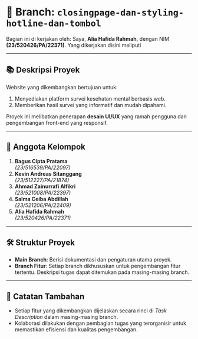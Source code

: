 # 📑 **Branch: `closingpage-dan-styling-hotline-dan-tombol`**

Bagian ini di kerjakan oleh:
Saya, **Alia Hafida Rahmah**, dengan NIM **(23/520426/PA/22371)**. Yang dikerjakan disini meliputi

---

## 📚 **Deskripsi Proyek**
Website yang dikembangkan bertujuan untuk:
1. Menyediakan platform survei kesehatan mental berbasis web.
2. Memberikan hasil survei yang informatif dan mudah dipahami.

Proyek ini melibatkan penerapan **desain UI/UX** yang ramah pengguna dan pengembangan front-end yang responsif.

---

## 👥 **Anggota Kelompok**
1. **Bagus Cipta Pratama**  
   *(23/516539/PA/22097)*  
2. **Kevin Andreas Sitanggang**  
   *(23/512227/PA/21874)*  
3. **Ahmad Zainurrafi Alfikri**  
   *(23/521008/PA/22397)*  
4. **Salma Ceiba Abdillah**  
   *(23/521206/PA/22409)*  
5. **Alia Hafida Rahmah**  
   *(23/520426/PA/22371)*  

---

## 🛠️ **Struktur Proyek**
- **Main Branch**: Berisi dokumentasi dan pengaturan utama proyek.  
- **Branch Fitur**: Setiap branch dikhususkan untuk pengembangan fitur tertentu. Deskripsi tugas dapat ditemukan pada masing-masing branch.

---

## 📄 **Catatan Tambahan**
- Setiap fitur yang dikembangkan dijelaskan secara rinci di *Task Description* dalam masing-masing branch.
- Kolaborasi dilakukan dengan pembagian tugas yang terorganisir untuk memastikan efisiensi dan kualitas pengembangan.

